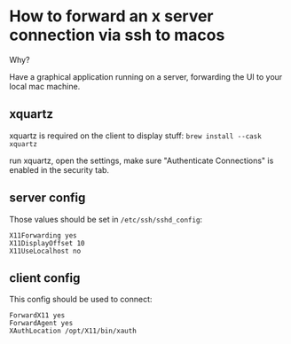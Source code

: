 # How to forward an x server connection via ssh to macos

Why?

Have a graphical application running on a server, forwarding the UI to your local mac machine.

## xquartz

xquartz is required on the client to display stuff:
`brew install --cask xquartz`

run xquartz, open the settings, make sure "Authenticate Connections" is enabled in the security tab.

## server config

Those values should be set in `/etc/ssh/sshd_config`:

```shell
X11Forwarding yes
X11DisplayOffset 10
X11UseLocalhost no
```

## client config

This config should be used to connect:

```shell
ForwardX11 yes
ForwardAgent yes
XAuthLocation /opt/X11/bin/xauth
```
